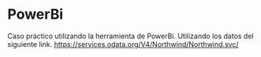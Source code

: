 # PowerBi
Caso práctico utilizando la herramienta de PowerBi. Utilizando los datos del siguiente link. https://services.odata.org/V4/Northwind/Northwind.svc/ 
